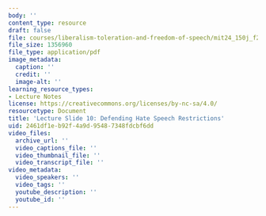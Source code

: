 ```yaml
---
body: ''
content_type: resource
draft: false
file: courses/liberalism-toleration-and-freedom-of-speech/mit24_150j_f23_lec10.pdf
file_size: 1356960
file_type: application/pdf
image_metadata:
  caption: ''
  credit: ''
  image-alt: ''
learning_resource_types:
- Lecture Notes
license: https://creativecommons.org/licenses/by-nc-sa/4.0/
resourcetype: Document
title: 'Lecture Slide 10: Defending Hate Speech Restrictions'
uid: 2461df1e-b92f-4a9d-9548-7348fdcbf6dd
video_files:
  archive_url: ''
  video_captions_file: ''
  video_thumbnail_file: ''
  video_transcript_file: ''
video_metadata:
  video_speakers: ''
  video_tags: ''
  youtube_description: ''
  youtube_id: ''
---
```

